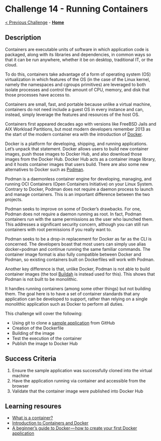 # Challenge 14 - Running Containers

[< Previous Challenge](./Challenge-13.md) - **[Home](../README.md)**

## Description

Containers are executable units of software in which application code is packaged, along with its libraries and dependencies, in common ways so that it can be run anywhere, whether it be on desktop, traditional IT, or the cloud.

To do this, containers take advantage of a form of operating system (OS) virtualization in which features of the OS (in the case of the Linux kernel, namely the namespaces and cgroups primitives) are leveraged to both isolate processes and control the amount of CPU, memory, and disk that those processes have access to.

Containers are small, fast, and portable because unlike a virtual machine, containers do not need include a guest OS in every instance and can, instead, simply leverage the features and resources of the host OS.

Containers first appeared decades ago with versions like FreeBSD Jails and AIX Workload Partitions, but most modern developers remember 2013 as the start of the modern container era with the introduction of [Docker](https://www.docker.com/).

Docker is a platform for developing, shipping, and running applications. Let’s unpack that statement. Docker allows users to build new container images, push those images to Docker Hub, and also download those images from the Docker Hub. Docker Hub acts as a container image library, and it hosts container images that users build. There are also some new alternatives to Docker such as [Podman](https://podman.io/).

Podman is a daemonless container engine for developing, managing, and running OCI Containers (Open Containers Initiative) on your Linux System. Contrary to Docker, Podman does not require a daemon process to launch and manage containers. This is an important difference between the two projects.

Podman seeks to improve on some of Docker’s drawbacks. For one, Podman does not require a daemon running as root. In fact, Podman containers run with the same permissions as the user who launched them. This addresses a significant security concern, although you can still run containers with root permissions if you really want to.

Podman seeks to be a drop-in replacement for Docker as far as the CLI is concerned. The developers boast that most users can simply use alias docker=podman and continue running the same familiar commands. The container image format is also fully compatible between Docker and Podman, so existing containers built on Dockerfiles will work with Podman.

Another key difference is that, unlike Docker, Podman is not able to build container images (the tool [Buildah](https://buildah.io/) is instead used for this). This shows that Podman is not built to be monolithic.

It handles running containers (among some other things) but not building them. The goal here is to have a set of container standards that any application can be developed to support, rather than relying on a single monolithic application such as Docker to perform all duties.

This challenge will cover the following: 

- Using git to clone a [sample application](https://github.com/ricmmartins/fasthack-linux/tree/main/Student/resources/sample-application) from GitHub
- Creation of the Dockerfile
- Building of the image
- Test the execution of the container
- Publish the image to Docker Hub

## Success Criteria

1. Ensure the sample application was successfully cloned into the virtual machine
2. Have the application running via container and accessible from the browser
3. Validate that the container image were published into Docker Hub

## Learning resoures

- [What is a container?](https://azure.microsoft.com/en-us/resources/cloud-computing-dictionary/what-is-a-container/)
- [Introduction to Containers and Docker](https://learn.microsoft.com/en-us/dotnet/architecture/microservices/container-docker-introduction)
- [A beginner’s guide to Docker — how to create your first Docker application](https://www.freecodecamp.org/news/a-beginners-guide-to-docker-how-to-create-your-first-docker-application-cc03de9b639f/)
